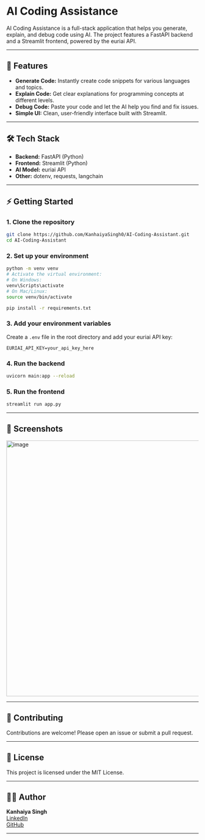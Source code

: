 # AI Coding Assistance

AI Coding Assistance is a full-stack application that helps you generate, explain, and debug code using AI. The project features a FastAPI backend and a Streamlit frontend, powered by the euriai API.

---

## 🚀 Features

- **Generate Code:** Instantly create code snippets for various languages and topics.
- **Explain Code:** Get clear explanations for programming concepts at different levels.
- **Debug Code:** Paste your code and let the AI help you find and fix issues.
- **Simple UI:** Clean, user-friendly interface built with Streamlit.

---

## 🛠️ Tech Stack

- **Backend:** FastAPI (Python)
- **Frontend:** Streamlit (Python)
- **AI Model:** euriai API
- **Other:** dotenv, requests, langchain

---

## ⚡ Getting Started

### 1. Clone the repository

```bash
git clone https://github.com/KanhaiyaSingh0/AI-Coding-Assistant.git
cd AI-Coding-Assistant
```

### 2. Set up your environment

```bash
python -m venv venv
# Activate the virtual environment:
# On Windows:
venv\Scripts\activate
# On Mac/Linux:
source venv/bin/activate

pip install -r requirements.txt
```

### 3. Add your environment variables

Create a `.env` file in the root directory and add your euriai API key:

```
EURIAI_API_KEY=your_api_key_here
```

### 4. Run the backend

```bash
uvicorn main:app --reload
```

### 5. Run the frontend

```bash
streamlit run app.py
```

---

## 📸 Screenshots

<img width="1049" height="671" alt="image" src="https://github.com/user-attachments/assets/40f96c89-8415-4bc8-a1e1-0b0acc77437a" />


---

## 🤝 Contributing

Contributions are welcome! Please open an issue or submit a pull request.

---

## 📄 License

This project is licensed under the MIT License.

---

## 🙋‍♂️ Author

**Kanhaiya Singh**  
[LinkedIn](www.linkedin.com/in/kanhaiya-singh-426052217)  
[GitHub](https://github.com/KanhaiyaSingh0)

---
